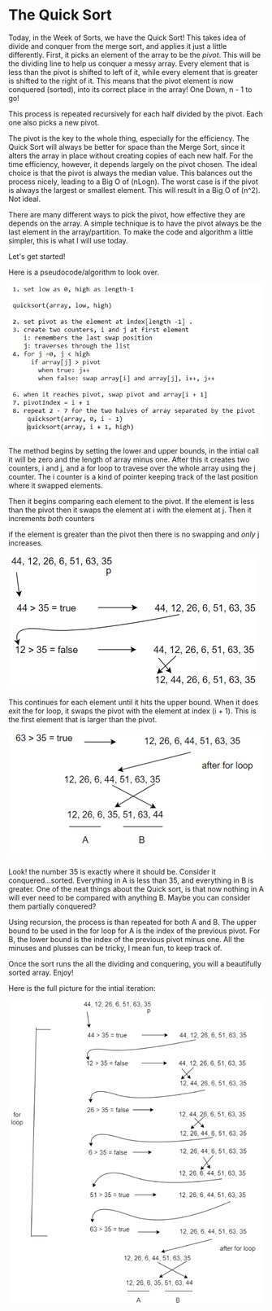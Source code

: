 # The Quick Sort

Today, in the Week of Sorts, we have the Quick Sort! This takes idea of divide and conquer from the merge sort,
and applies it just a little differently. First, it picks an element of the array to be the *pivot*. This will be the
dividing line to help us conquer a messy array. Every element that is less than the pivot is shifted to left of
it, while every element that is greater is shifted to the right of it. This means that the pivot element is now 
conquered (sorted), into its correct place in the array! One Down, n - 1 to go!

This process is repeated recursively for each half divided by the pivot. Each one also picks a new pivot.

The pivot is the key to the whole thing, especially for the efficiency. The Quick Sort will always be better for space 
than the Merge Sort, since it alters the array in place without creating copies of each new half. For the time
efficiency, however, it depends largely on the pivot chosen. The ideal choice is that the pivot is always the median value.
This balances out the process nicely, leading to a Big O of (nLogn). The worst case is if the pivot is always 
the largest or smallest element. This will result in a Big O of (n^2). Not ideal.

There are many different ways to pick the pivot, how effective they are depends on the array. A simple technique
is to have the pivot always be the last element in the array/partition. To make the code and algorithm a little 
simpler, this is what I will use today.

Let's get started!

Here is a pseudocode/algorithm to look over. 

![algorithm](images/algorithm.png)

The method begins by setting the lower and upper bounds, in the intial call it will be zero and the length of 
array minus one. After this it creates two counters, i and j, and a for loop to travese over the whole array using 
the j counter. The i counter is a kind of pointer keeping track of the last position where it swapped elements. 

Then it begins comparing each element to the pivot. If the element is less than the pivot then
it swaps the element at i with the element at j. Then it increments *both* counters

if the element is greater than the pivot then there is no swapping and *only* j increases. 

![stepA](images/stepA.png)

This continues for each element until it hits the upper bound. When it does exit the for loop, it swaps the pivot
with the element at index (i + 1). This is the first element that is larger than the pivot. 

![stepB](images/stepB.png)

Look! the number 35 is exactly where it should be. Consider it conquered...sorted. Everything in A is less than 35, 
and everything in B is greater. One of the neat things about the Quick sort, is that now nothing in A will ever need
to be compared with anything B. Maybe you can consider them partially conquered?

Using recursion, the process is than repeated for both A and B. The upper bound to be used in the for loop for  A
is the index of the previous pivot. For B, the lower bound is the index of the previous pivot minus one. All the 
minuses and plusses can be tricky, I mean fun, to keep track of.

Once the sort runs the all the dividing and conquering, you will a beautifully sorted array. Enjoy!

Here is the full picture for the intial iteration:

![picture](images/QuickSortPic.png)